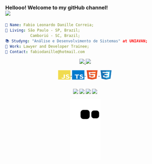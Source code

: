 ### Hellooo! Welcome to my gitHub channel! <br><img src="https://c.tenor.com/2uyENRmiUt0AAAAC/coding.gif" width="150px"></a>

```yaml
👤 Name: Fabio Leonardo Danille Correia;
📍 Living: São Paulo - SP, Brazil;
           Camboriú - SC, Brazil;
📚 Studyng: "Análise e Desenvolvimento de Sistemas" at UNIAVAN;
💼 Work: Lawyer and Developer Trainee;
📧 Contact: fabiodanille@hotmail.com

```
<div align="center">
  <a href="https://beacons.ai/FabioDanille">
  <img height="155em" src="https://github-readme-stats.vercel.app/api?username=FabioDanille&show_icons=true&theme=dracula&include_all_commits=true&count_private=true"/>
  <img height="155em" src="https://github-readme-stats.vercel.app/api/top-langs/?username=FabioDanille&layout=compact&langs_count=7&theme=dracula"/>
</div>
<div align="center" style="display: inline_block"><br>
  <img align="center" alt="Fab-Js" height="30" width="40" src="https://raw.githubusercontent.com/devicons/devicon/master/icons/javascript/javascript-plain.svg">
  <img align="center" alt="Fab-Ts" height="30" width="40" src="https://raw.githubusercontent.com/devicons/devicon/master/icons/typescript/typescript-plain.svg">
  <img align="center" alt="Fab-HTML" height="30" width="40" src="https://raw.githubusercontent.com/devicons/devicon/master/icons/html5/html5-original.svg">
  <img align="center" alt="Fab-CSS" height="30" width="40" src="https://raw.githubusercontent.com/devicons/devicon/master/icons/css3/css3-original.svg">
</div>
  
  ##
 
<div align="center"> 
<!--  <a href="Without private channel yet ):" target="_blank"><img src="https://img.shields.io/badge/YouTube-FF0000?style=for-the-badge&logo=youtube&logoColor=white" target="_blank"></a> -->
  <a href="https://www.linkedin.com/in/fabio-leonardo-danille-correia-596566229/" target="_blank"><img src="https://img.shields.io/badge/-LinkedIn-%230077B5?style=for-the-badge&logo=linkedin&logoColor=white" target="_blank"></a>
  <a href = "mailto:fabiodanille@hotmail.com"><img src="https://img.shields.io/badge/Microsoft_Outlook-0078D4?style=for-the-badge&logo=microsoft-outlook&logoColor=white" target="_blank"></a>
  <a href="https://instagram.com/fabiodanille" target="_blank"><img src="https://img.shields.io/badge/-Instagram-%23E4405F?style=for-the-badge&logo=instagram&logoColor=white" target="_blank"></a>
 	<a href="https://www.twitch.tv/tryphx" target="_blank"><img src="https://img.shields.io/badge/Twitch-9146FF?style=for-the-badge&logo=twitch&logoColor=white" target="_blank"></a>
 <!--<a href="https://discord.gg/" target="_blank"><img src="https://img.shields.io/badge/Discord-7289DA?style=for-the-badge&logo=discord&logoColor=white" target="_blank"></a> ---> 
  
  
 
  ![Snake animation](https://github.com/FabioDanille/FabioDanille/blob/output/github-contribution-grid-snake.svg)
 
</div>
